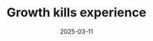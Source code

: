 ---
title: "Growth kills experience"
description: "Growth messes up quality."
date: "2025-03-11"
published: false
excerpt:
---